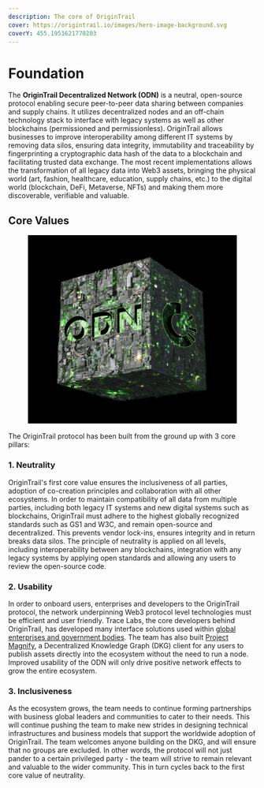 ```yaml
---
description: The core of OriginTrail
cover: https://origintrail.io/images/hero-image-background.svg
coverY: 455.1951621770203
---
```


# Foundation

The **OriginTrail Decentralized Network (ODN)** is a neutral, open-source protocol enabling secure peer-to-peer data sharing between companies and supply chains. It utilizes decentralized nodes and an off-chain technology stack to interface with legacy systems as well as other blockchains (permissioned and permissionless). OriginTrail allows businesses to improve interoperability among different IT systems by removing data silos, ensuring data integrity, immutability and traceability by fingerprinting a cryptographic data hash of the data to a blockchain and facilitating trusted data exchange. The most recent implementations allows the transformation of all legacy data into Web3 assets, bringing the physical world (art, fashion, healthcare, education, supply chains, etc.) to the digital world (blockchain, DeFi, Metaverse, NFTs) and making them more discoverable, verifiable and valuable.

## **Core Values**

<figure><img src="../.gitbook/assets/msg-1470710976-393.jpg" alt=""><figcaption></figcaption></figure>

The OriginTrail protocol has been built from the ground up with 3 core pillars:&#x20;

### **1. Neutrality**

OriginTrail's first core value ensures the inclusiveness of all parties, adoption of co-creation principles and collaboration with all other ecosystems. In order to maintain compatibility of all data from multiple parties, including both legacy IT systems and new digital systems such as blockchains, OriginTrail must adhere to the highest globally recognized standards such as GS1 and W3C, and remain open-source and decentralized. This prevents vendor lock-ins, ensures integrity and in return breaks data silos. The principle of neutrality is applied on all levels, including interoperability between any blockchains, integration with any legacy systems by applying open standards and allowing any users to review the open-source code.&#x20;

### **2. Usability**

In order to onboard users, enterprises and developers to the OriginTrail protocol, the network underpinning Web3 protocol level technologies must be efficient and user friendly. Trace Labs, the core developers behind OriginTrail, has developed many interface solutions used within [global enterprises and government bodies](https://origintrail.io/case-studies). The team has also built [Project Magnify](https://projectmagnify.io/), a Decentralized Knowledge Graph (DKG) client for any users to publish assets directly into the ecosystem without the need to run a node. Improved usability of the ODN will only drive positive network effects to grow the entire ecosystem.&#x20;

### **3. Inclusiveness**

As the ecosystem grows, the team needs to continue forming partnerships with business global leaders and communities to cater to their needs. This will continue pushing the team to make new strides in designing technical infrastructures and business models that support the worldwide adoption of OriginTrail. The team welcomes anyone building on the DKG, and will ensure that no groups are excluded. In other words, the protocol will not just pander to a certain privileged party - the team will strive to remain relevant and valuable to the wider community. This in turn cycles back to the first core value of neutrality.

